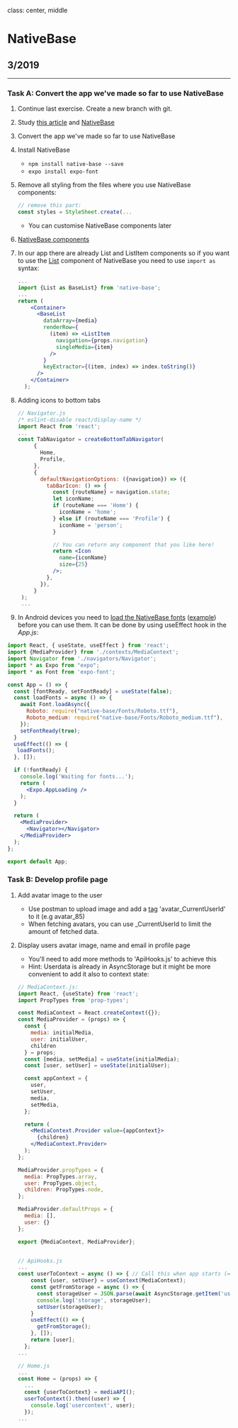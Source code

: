 class: center, middle

# NativeBase

## 3/2019

---

### Task A: Convert the app we've made so far to use NativeBase

1. Continue last exercise. Create a new branch with git.  
1. Study [this article](https://blog.bitsrc.io/11-react-native-component-libraries-you-should-know-in-2018-71d2a8e33312) and [NativeBase](https://nativebase.io/)
1. Convert the app we've made so far to use NativeBase
1. Install NativeBase
    - `npm install native-base --save`
    - `expo install expo-font`
1. Remove all styling from the files where you use NativeBase components:

   ```jsx harmony
   // remove this part:
   const styles = StyleSheet.create(...
   ```

    - You can customise NativeBase components later
1. [NativeBase components](https://docs.nativebase.io/Components.html#Components)
1. In our app there are already List and ListItem components so if you want to use the [List](https://docs.nativebase.io/Components.html#list-def-headref) component of NativeBase you need to use `import as` syntax:

   ```jsx harmony
   ...
   import {List as BaseList} from 'native-base';
   ...
   return (
       <Container>
         <BaseList
           dataArray={media}
           renderRow={
             (item) => <ListItem
               navigation={props.navigation}
               singleMedia={item}
             />
           }
           keyExtractor={(item, index) => index.toString()}
         />
       </Container>
     );
   ```

1. Adding icons to bottom tabs

   ```jsx harmony
   // Navigator.js
   /* eslint-disable react/display-name */
   import React from 'react';
   ...
   const TabNavigator = createBottomTabNavigator(
        {
          Home,
          Profile,
        },
        {
          defaultNavigationOptions: ({navigation}) => ({
            tabBarIcon: () => {
              const {routeName} = navigation.state;
              let iconName;
              if (routeName === 'Home') {
                iconName = 'home';
              } else if (routeName === 'Profile') {
                iconName = 'person';
              }

              // You can return any component that you like here!
              return <Icon
                name={iconName}
                size={25}
              />;
            },
          }),
        }
    );
    ...
   ```

1. In Android devices you need to [load the NativeBase fonts](https://docs.nativebase.io/docs/GetStarted.html) ([example](https://github.com/GeekyAnts/NativeBase-KitchenSink/blob/CRNA/src/boot/setup.js)) before you can use them. It can be done by using useEffect hook in the _App.js_:

```jsx harmony
import React, { useState, useEffect } from 'react';
import {MediaProvider} from './contexts/MediaContext';
import Navigator from './navigators/Navigator';
import * as Expo from "expo";
import * as Font from 'expo-font';

const App = () => {
  const [fontReady, setFontReady] = useState(false);
  const loadFonts = async () => {
    await Font.loadAsync({
      Roboto: require("native-base/Fonts/Roboto.ttf"),
      Roboto_medium: require("native-base/Fonts/Roboto_medium.ttf"),
    });
    setFontReady(true);
  }
  useEffect(() => {
   loadFonts();
  }, []);

  if (!fontReady) {
    console.log('Waiting for fonts...');
    return (
      <Expo.AppLoading />
    );
  }

  return (
    <MediaProvider>
      <Navigator></Navigator>
    </MediaProvider>
  );
};

export default App;

```

### Task B: Develop profile page

1. Add avatar image to the user
    - Use postman to upload image and add a [tag](http://media.mw.metropolia.fi/wbma/docs/#api-Tag-PostTag) 'avatar_CurrentUserId' to it (e.g avatar_85)
    - When fetching avatars, you can use _CurrentUserId to limit the amount of fetched data.
1. Display users avatar image, name and email in profile page
   - You'll need to add more methods to 'ApiHooks.js' to achieve this
   - Hint: Userdata is already in AsyncStorage but it might be more convenient to add it also to context state:

   ```jsx harmony
   // MediaContext.js:
   import React, {useState} from 'react';
   import PropTypes from 'prop-types';

   const MediaContext = React.createContext({});
   const MediaProvider = (props) => {
     const {
       media: initialMedia,
       user: initialUser,
       children
     } = props;
     const [media, setMedia] = useState(initialMedia);
     const [user, setUser] = useState(initialUser);

     const appContext = {
       user,
       setUser,
       media,
       setMedia,
     };

     return (
       <MediaContext.Provider value={appContext}>
         {children}
       </MediaContext.Provider>
     );
   };

   MediaProvider.propTypes = {
     media: PropTypes.array,
     user: PropTypes.object,
     children: PropTypes.node,
   };

   MediaProvider.defaultProps = {
     media: [],
     user: {}
   };

   export {MediaContext, MediaProvider};


   // ApiHooks.js
   ...
   const userToContext = async () => { // Call this when app starts (= Home.js)
       const {user, setUser} = useContext(MediaContext);
       const getFromStorage = async () => {
         const storageUser = JSON.parse(await AsyncStorage.getItem('user'));
         console.log('storage', storageUser);
         setUser(storageUser);
       }
       useEffect(() => {
         getFromStorage();
       }, []);
       return [user];
     };
   ...

   // Home.js
   ...
   const Home = (props) => {
     ...
     const {userToContext} = mediaAPI();
     userToContext().then((user) => {
       console.log('usercontext', user);
     });
   ...
   ```
